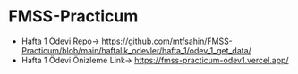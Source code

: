 # FMSS-Practicum
 
* Hafta 1 Ödevi Repo-> https://github.com/mtfsahin/FMSS-Practicum/blob/main/haftalik_odevler/hafta_1/odev_1_get_data/
* Hafta 1 Ödevi Önizleme Link-> https://fmss-practicum-odev1.vercel.app/
